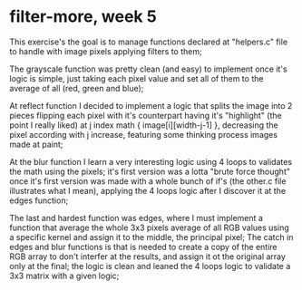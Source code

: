 # filter-more, week 5
This exercise's the goal is to manage functions declared at "helpers.c" file to handle with image pixels applying filters to them;

The grayscale function was pretty clean (and easy) to implement once it's logic is simple, just taking each pixel value and set all of them to the average of all (red, green and blue);

At reflect function I decided to implement a logic that splits the image into 2 pieces flipping each pixel with it's counterpart having it's "highlight" (the point I really liked) at j index math { image[i][width-j-1] }, decreasing the pixel according with j increase, featuring some thinking process images made at paint;

At the blur function I learn a very interesting logic using 4 loops to validates the math using the pixels;
it's first version was a lotta "brute force thought" once it's first version was made with a whole bunch of if's (the other.c file illustrates what I mean), applying the 4 loops logic after I discover it at the edges function;

The last and hardest function was edges, where I must implement a function that average the whole 3x3 pixels average of all RGB values using a specific kernel and assign it to the middle, the principal pixel;
The catch in edges and blur functions is that is needed to create a copy of the entire RGB array to don't interfer at the results, and assign it ot the original array only at the final;
the logic is clean and leaned the 4 loops logic to validate a 3x3 matrix with a given logic;
